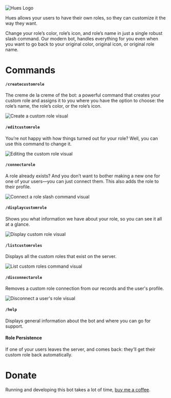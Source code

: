 ![Hues Logo](https://github.com/user-attachments/assets/5a808011-f330-4d2e-bfb1-efc8955c0b59)

Hues allows your users to have their own roles, so they can customize it the way they want. 

Change your role’s color, role’s icon, and role’s name in just a single robust slash command. Our modern bot, handles everything for you even when you want to go back to your original color, original icon, or original role name.

# Commands
#### `/createcustomrole`
The creme de la creme of the bot: a powerful command that creates your custom role and assigns it to you where you have the option to choose: the role’s name, the role’s color, or the role’s icon.

![Create a custom role visual](https://github.com/user-attachments/assets/78ca6e37-23a8-4c5a-8819-03f08f3fb1d2)

#### `/editcustomrole`
You’re not happy with how things turned out for your role? Well, you can use this command to change it.

![Editing the custom role visual](https://github.com/user-attachments/assets/4407f00c-74fc-4d59-b82a-e9e98aea615d)

#### `/connectarole`
A role already exists? And you don’t want to bother making a new one for one of your users—you can just connect them. This also adds the role to their profile.

![Connect a role slash command visual](https://github.com/user-attachments/assets/eb3c65ce-3892-4d0b-8106-42a170873e82)

#### `/displaycustomrole`
Shows you what information we have about your role, so you can see it all at a glance.

![Display custom role visual](https://github.com/user-attachments/assets/0e9abb7f-9a18-4ef9-8526-ebf3f86bd188)

#### `/listcustomroles`
Displays all the custom roles that exist on the server.

![List custom roles command visual](https://github.com/user-attachments/assets/d9c9daad-09d3-4f6b-9b19-d8d8c35bfbb3)

#### `/disconnectarole`
Removes a custom role connection from our records and the user's profile.

![Disconnect a user's role visual](https://github.com/user-attachments/assets/c1030aa7-4f15-4344-92f9-743cebfda799)

#### `/help`
Displays general information about the bot and where you can go for support.

#### Role Persistence
If one of your users leaves the server, and comes back: they’ll get their custom role back automatically.

# Donate
Running and developing this bot takes a lot of time, [buy me a coffee](https://www.buymeacoffee.com/gimpy2345b).
